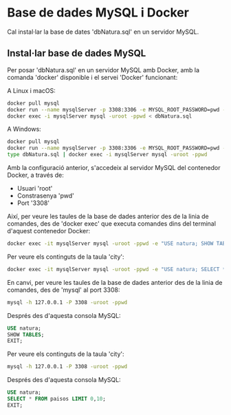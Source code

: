 # Base de dades MySQL i Docker

Cal instal·lar la base de dates 'dbNatura.sql' en un servidor MySQL.

## Instal·lar base de dades MySQL

Per posar 'dbNatura.sql' en un servidor MySQL amb Docker, amb la comanda 'docker' disponible i el servei 'Docker' funcionant:

A Linux i macOS:
```bash
docker pull mysql
docker run --name mysqlServer -p 3308:3306 -e MYSQL_ROOT_PASSWORD=pwd -d mysql
docker exec -i mysqlServer mysql -uroot -ppwd < dbNatura.sql
```

A Windows:
```bash
docker pull mysql
docker run --name mysqlServer -p 3308:3306 -e MYSQL_ROOT_PASSWORD=pwd -d mysql
type dbNatura.sql | docker exec -i mysqlServer mysql -uroot -ppwd
```

Amb la configuració anterior, s'accedeix al servidor MySQL del contenedor Docker, a través de:

* Usuari 'root'
* Constrasenya 'pwd'
* Port '3308'

Així, per veure les taules de la base de dades anterior des de la linia de comandes, des de 'docker exec' que executa comandes dins del terminal d'aquest contenedor Docker:

```bash
docker exec -it mysqlServer mysql -uroot -ppwd -e "USE natura; SHOW TABLES;"
```

Per veure els continguts de la taula 'city':

```bash
docker exec -it mysqlServer mysql -uroot -ppwd -e "USE natura; SELECT * FROM paisos LIMIT 0,10;"
```

En canvi, per veure les taules de la base de dades anterior des de la linia de comandes, des de 'mysql' al port 3308:

```bash
mysql -h 127.0.0.1 -P 3308 -uroot -ppwd
```

Després des d'aquesta consola MySQL:
```SQL
USE natura;
SHOW TABLES;
EXIT;
```

Per veure els continguts de la taula 'city':

```bash
mysql -h 127.0.0.1 -P 3308 -uroot -ppwd
```

Després des d'aquesta consola MySQL:
```SQL
USE natura;
SELECT * FROM paisos LIMIT 0,10;
EXIT;
```


